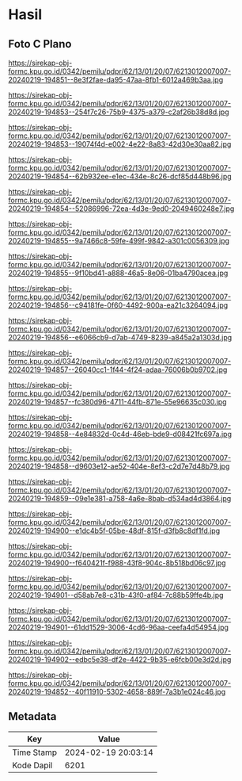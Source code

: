 # Hasil

## Foto C Plano

https://sirekap-obj-formc.kpu.go.id/0342/pemilu/pdpr/62/13/01/20/07/6213012007007-20240219-194851--8e3f2fae-da95-47aa-8fb1-6012a469b3aa.jpg

https://sirekap-obj-formc.kpu.go.id/0342/pemilu/pdpr/62/13/01/20/07/6213012007007-20240219-194853--254f7c26-75b9-4375-a379-c2af26b38d8d.jpg

https://sirekap-obj-formc.kpu.go.id/0342/pemilu/pdpr/62/13/01/20/07/6213012007007-20240219-194853--19074f4d-e002-4e22-8a83-42d30e30aa82.jpg

https://sirekap-obj-formc.kpu.go.id/0342/pemilu/pdpr/62/13/01/20/07/6213012007007-20240219-194854--62b932ee-e1ec-434e-8c26-dcf85d448b96.jpg

https://sirekap-obj-formc.kpu.go.id/0342/pemilu/pdpr/62/13/01/20/07/6213012007007-20240219-194854--52086996-72ea-4d3e-9ed0-2049460248e7.jpg

https://sirekap-obj-formc.kpu.go.id/0342/pemilu/pdpr/62/13/01/20/07/6213012007007-20240219-194855--9a7466c8-59fe-499f-9842-a301c0056309.jpg

https://sirekap-obj-formc.kpu.go.id/0342/pemilu/pdpr/62/13/01/20/07/6213012007007-20240219-194855--9f10bd41-a888-46a5-8e06-01ba4790acea.jpg

https://sirekap-obj-formc.kpu.go.id/0342/pemilu/pdpr/62/13/01/20/07/6213012007007-20240219-194856--c94181fe-0f60-4492-900a-ea21c3264094.jpg

https://sirekap-obj-formc.kpu.go.id/0342/pemilu/pdpr/62/13/01/20/07/6213012007007-20240219-194856--e6066cb9-d7ab-4749-8239-a845a2a1303d.jpg

https://sirekap-obj-formc.kpu.go.id/0342/pemilu/pdpr/62/13/01/20/07/6213012007007-20240219-194857--26040cc1-1f44-4f24-adaa-76006b0b9702.jpg

https://sirekap-obj-formc.kpu.go.id/0342/pemilu/pdpr/62/13/01/20/07/6213012007007-20240219-194857--fc380d96-4711-44fb-871e-55e96635c030.jpg

https://sirekap-obj-formc.kpu.go.id/0342/pemilu/pdpr/62/13/01/20/07/6213012007007-20240219-194858--4e84832d-0c4d-46eb-bde9-d08421fc697a.jpg

https://sirekap-obj-formc.kpu.go.id/0342/pemilu/pdpr/62/13/01/20/07/6213012007007-20240219-194858--d9603e12-ae52-404e-8ef3-c2d7e7d48b79.jpg

https://sirekap-obj-formc.kpu.go.id/0342/pemilu/pdpr/62/13/01/20/07/6213012007007-20240219-194859--09e1e381-a758-4a6e-8bab-d534ad4d3864.jpg

https://sirekap-obj-formc.kpu.go.id/0342/pemilu/pdpr/62/13/01/20/07/6213012007007-20240219-194900--e1dc4b5f-05be-48df-815f-d3fb8c8df1fd.jpg

https://sirekap-obj-formc.kpu.go.id/0342/pemilu/pdpr/62/13/01/20/07/6213012007007-20240219-194900--f640421f-f988-43f8-904c-8b518bd06c97.jpg

https://sirekap-obj-formc.kpu.go.id/0342/pemilu/pdpr/62/13/01/20/07/6213012007007-20240219-194901--d58ab7e8-c31b-43f0-af84-7c88b59ffe4b.jpg

https://sirekap-obj-formc.kpu.go.id/0342/pemilu/pdpr/62/13/01/20/07/6213012007007-20240219-194901--61dd1529-3006-4cd6-96aa-ceefa4d54954.jpg

https://sirekap-obj-formc.kpu.go.id/0342/pemilu/pdpr/62/13/01/20/07/6213012007007-20240219-194902--edbc5e38-df2e-4422-9b35-e6fcb00e3d2d.jpg

https://sirekap-obj-formc.kpu.go.id/0342/pemilu/pdpr/62/13/01/20/07/6213012007007-20240219-194852--40f11910-5302-4658-889f-7a3b1e024c46.jpg


## Metadata

| Key        | Value               |
| ---------- | ------------------- |
| Time Stamp | 2024-02-19 20:03:14 |
| Kode Dapil | 6201                |




